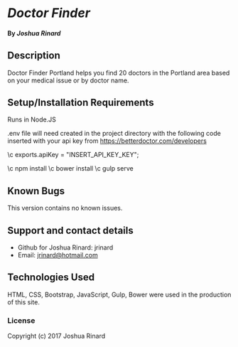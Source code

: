 # _Doctor Finder_

#### By _**Joshua Rinard**_

## Description

Doctor Finder Portland helps you find 20 doctors in the Portland area based on your medical issue or by doctor name.

## Setup/Installation Requirements

Runs in Node.JS

.env file will need created in the project directory with the following code inserted with your api key from https://betterdoctor.com/developers

\c exports.apiKey = "INSERT_API_KEY_KEY";

\c npm install
\c bower install
\c gulp serve

## Known Bugs

This version contains no known issues.

## Support and contact details

* Github for Joshua Rinard: jrinard
* Email: jrinard@hotmail.com

## Technologies Used

HTML, CSS, Bootstrap, JavaScript, Gulp, Bower were used in the production of this site.

### License


Copyright (c) 2017 Joshua Rinard
